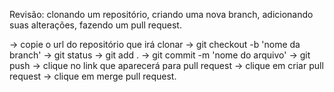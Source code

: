 Revisão: clonando um repositório, criando uma nova branch, adicionando suas alterações, fazendo um pull request.

-> copie o url do repositório que irá clonar 
-> git checkout -b 'nome da branch'
-> git status
-> git add .
-> git commit -m 'nome do arquivo'
-> git push
-> clique no link que aparecerá para pull request 
-> clique em criar pull request 
-> clique em merge pull request.